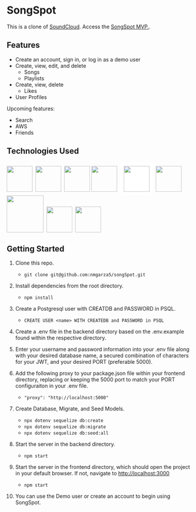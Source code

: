 # SongSpot
This is a clone of [SoundCloud](https://soundcloud.com/). Access the [SongSpot MVP.](https://github.com/nmgarza5/songSpot/wiki/MVP's).

## Features
- Create an account, sign in, or log in as a demo user
- Create, view, edit, and delete
   - Songs
   - Playlists
- Create, view, delete
   - Likes
- User Profiles
   
Upcoming features: 
- Search
- AWS
- Friends

## Technologies Used
<img src="https://cdn.jsdelivr.net/gh/devicons/devicon/icons/javascript/javascript-original.svg" height="70px" width="70px"/>&#160;
<img src="https://cdn.jsdelivr.net/gh/devicons/devicon/icons/nodejs/nodejs-original.svg" height="70px" width="70px"/>&#160;
<img src="https://cdn.jsdelivr.net/gh/devicons/devicon/icons/react/react-original-wordmark.svg" height="70px" width="70px"/>
<img src="https://cdn.jsdelivr.net/gh/devicons/devicon/icons/redux/redux-original.svg" height="70px" width="70px"/>&#160;
<img src="https://cdn.jsdelivr.net/gh/devicons/devicon/icons/express/express-original-wordmark.svg" style="background-color:white;padding:10px;" height="70px" width="70px" />&#160;
<img src="https://cdn.jsdelivr.net/gh/devicons/devicon/icons/postgresql/postgresql-original-wordmark.svg" height="70px" width="70px"/>&#160;
<img src="https://cdn.jsdelivr.net/gh/devicons/devicon/icons/sequelize/sequelize-original-wordmark.svg" height="100px" width="100px"/>&#160;
<img src="https://cdn.jsdelivr.net/gh/devicons/devicon/icons/html5/html5-original.svg" height="70px" width="70px"/>&#160;
<img src="https://cdn.jsdelivr.net/gh/devicons/devicon/icons/css3/css3-original.svg" height="70px" width="70px"/>


## Getting Started
1. Clone this repo.
    - `git clone git@github.com:nmgarza5/songSpot.git`
    
2. Install dependencies from the root directory.
    - `npm install`
    
3. Create a Postgresql user with CREATDB and PASSWORD in PSQL.
    - `CREATE USER <name> WITH CREATEDB and PASSWORD in PSQL`
    
4. Create a .env file in the backend directory based on the .env.example found within the respective directory.

5. Enter your username and password information into your .env file along with your desired database name, 
      a secured combination of characters for your JWT, and your desired PORT (preferable 5000).
      
6. Add the following proxy to your package.json file within your frontend directory, replacing or keeping the 5000 port to match your PORT configuraiton in your .env file.
    - `"proxy": "http://localhost:5000"`

7. Create Database, Migrate, and Seed Models.
    - `npx dotenv sequelize db:create`
    - `npx dotenv sequelize db:migrate`
    - `npx dotenv sequelize db:seed:all`

8. Start the server in the backend directory.
    - `npm start`

9. Start the server in the frontend directory, which should open the project in your default browser. If not, navigate to [http://localhost:3000](http://localhost:3000)
    - `npm start`

10. You can use the Demo user or create an account to begin using SongSpot.


